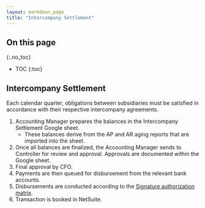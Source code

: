 ```yaml
---
layout: markdown_page
title: "Intercompany Settlement"
---
```


## On this page
{:.no_toc}

- TOC
{:toc}

## Intercompany Settlement

Each calendar quarter, obligations between subsidiaries must be satisfied in accordance with their respective intercompany agreements.

1. Accounting Manager prepares the balances in the Intercompany Settlement Google sheet.
    * These balances derive from the AP and AR aging reports that are imported into the sheet.
1. Once all balances are finalized, the Accounting Manager sends to Controller for review and approval. Approvals are documented within the Google sheet.
1. Final approval by CFO.
1. Payments are then queued for disbursement from the relevant bank accounts.
1. Disbursements are conducted according to the [Signature authorization matrix](https://github.com/daijapan/test/tree/master/finance/authorization-matrix/index.html.md).
1. Transaction is booked in NetSuite.
